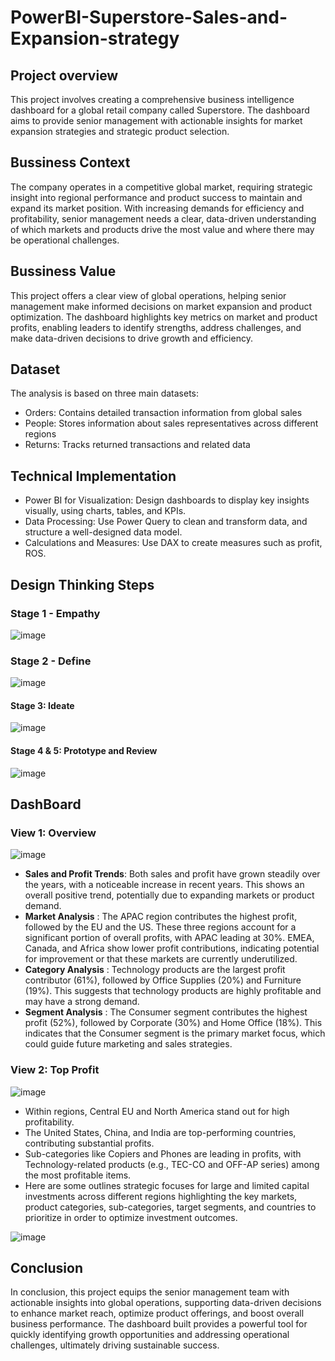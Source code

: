 # PowerBI-Superstore-Sales-and-Expansion-strategy
## Project overview 
This project involves creating a comprehensive business intelligence dashboard for a global retail company called Superstore. The dashboard aims to provide senior management with actionable insights for market expansion strategies and strategic product selection.
## Bussiness Context 
The company operates in a competitive global market, requiring strategic insight into regional performance and product success to maintain and expand its market position. With increasing demands for efficiency and profitability, senior management needs a clear, data-driven understanding of which markets and products drive the most value and where there may be operational challenges. 
## Bussiness Value
This project offers a clear view of global operations, helping senior management make informed decisions on market expansion and product optimization. The dashboard highlights key metrics on market and product profits, enabling leaders to identify strengths, address challenges, and make data-driven decisions to drive growth and efficiency.
## Dataset 
The analysis is based on three main datasets:
- Orders: Contains detailed transaction information from global sales
- People: Stores information about sales representatives across different regions
- Returns: Tracks returned transactions and related data
##  Technical Implementation
- Power BI for Visualization: Design dashboards to display key insights visually, using charts, tables, and KPIs.
- Data Processing: Use Power Query to clean and transform data, and structure a well-designed data model.
- Calculations and Measures: Use DAX to create measures such as profit, ROS.
## Design Thinking Steps 
### Stage 1 - Empathy 
![image](https://github.com/user-attachments/assets/baf21a24-45a8-4f37-b3e5-d88c0b0d4c6a)
### Stage 2 - Define 
![image](https://github.com/user-attachments/assets/af848c32-c9df-4b69-a283-ee0d642c72ca)
#### Stage 3: Ideate 
![image](https://github.com/user-attachments/assets/d800c2be-af83-4976-a1b4-8a8c0769560c)
#### Stage 4 & 5: Prototype and Review
![image](https://github.com/user-attachments/assets/f2f91f6f-c577-44ff-a1fd-925f1e24a0ed)
## DashBoard 
### View 1: Overview 
![image](https://github.com/user-attachments/assets/cd56946f-2796-4165-b9dd-664a4e71cd8b)
- __Sales and Profit Trends__: Both sales and profit have grown steadily over the years, with a noticeable increase in recent years. This shows an overall positive trend, potentially due to expanding markets or product demand.
- __Market Analysis__ : The APAC region contributes the highest profit, followed by the EU and the US. These three regions account for a significant portion of overall profits, with APAC leading at 30%. EMEA, Canada, and Africa show lower profit contributions, indicating potential for improvement or that these markets are currently underutilized.
-  __Category Analysis__ : Technology products are the largest profit contributor (61%), followed by Office Supplies (20%) and Furniture (19%). This suggests that technology products are highly profitable and may have a strong demand.
-  __Segment Analysis__ : The Consumer segment contributes the highest profit (52%), followed by Corporate (30%) and Home Office (18%). This indicates that the Consumer segment is the primary market focus, which could guide future marketing and sales strategies.
### View 2: Top Profit 
![image](https://github.com/user-attachments/assets/3dfef527-9007-49f6-9025-f06c4c7a3474)
- Within regions, Central EU and North America stand out for high profitability.
- The United States, China, and India are top-performing countries, contributing substantial profits.
- Sub-categories like Copiers and Phones are leading in profits, with Technology-related products (e.g., TEC-CO and OFF-AP series) among the most profitable items.
- Here are some outlines strategic focuses for large and limited capital investments across different regions highlighting the key markets, product categories, sub-categories, target segments, and countries to prioritize in order to optimize investment outcomes.
  
![image](https://github.com/user-attachments/assets/e09b52dc-5670-4c25-9d96-82a06337fd55)
## Conclusion
In conclusion, this project equips the senior management team with actionable insights into global operations, supporting data-driven decisions to enhance market reach, optimize product offerings, and boost overall business performance. The dashboard built provides a powerful tool for quickly identifying growth opportunities and addressing operational challenges, ultimately driving sustainable success.





